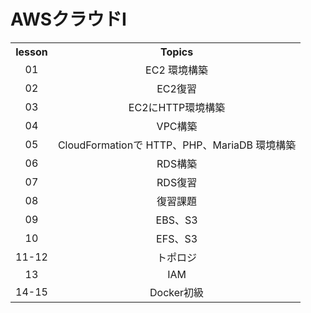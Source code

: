 # AWSクラウドI
<div align="center">
  <table>
    <tr>
      <th>lesson</th>
      <th>Topics</th>
    </tr>
    <tr>
      <td align="center">01</td>
      <td align="center">EC2 環境構築</td>
    </tr>
    <tr>
      <td align="center">02</td>
      <td align="center">EC2復習</td>
    </tr>
    <tr>
      <td align="center">03</td>
      <td align="center">EC2にHTTP環境構築</td>
    </tr>
    <tr>
      <td align="center">04</td>
      <td align="center">VPC構築</td>
    </tr>
    <tr>
      <td align="center">05</td>
      <td align="center">CloudFormationで HTTP、PHP、MariaDB 環境構築</td>
    </tr>
    <tr>
      <td align="center">06</td>
      <td align="center">RDS構築</td>
    </tr>
    <tr>
      <td align="center">07</td>
      <td align="center">RDS復習</td>
    </tr>
    <tr>
      <td align="center">08</td>
      <td align="center">復習課題</td>
    </tr>
    <tr>
      <td align="center">09</td>
      <td align="center">EBS、S3</td>
    </tr>
    <tr>
      <td align="center">10</td>
      <td align="center">EFS、S3</td>
    </tr>
    <tr>
      <td align="center">11-12</td>
      <td align="center">トポロジ</td>
    </tr>
    <tr>
      <td align="center">13</td>
      <td align="center">IAM</td>
    </tr>
    <tr>
      <td align="center">14-15</td>
      <td align="center">Docker初級</td>
    </tr>
  </table>
</div>
